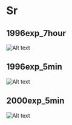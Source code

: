 # Sr

## 1996exp_7hour

![Alt text](Sr_1996exp_7hour.png)

## 1996exp_5min

![Alt text](Sr_1996exp_5min.png)

## 2000exp_5min

![Alt text](Sr_2000exp_5min.png)

